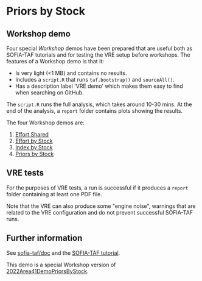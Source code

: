 # Priors by Stock

## Workshop demo

Four special *Workshop* demos have been prepared that are useful both as
SOFIA-TAF tutorials and for testing the VRE setup before workshops. The features
of a Workshop demo is that it:

* Is very light (<1 MB) and contains no results.
* Includes a `script.R` that runs `taf.bootstrap()` and `sourceAll()`.
* Has a description label 'VRE demo' which makes them easy to find when
  searching on GitHub.

The `script.R` runs the full analysis, which takes around 10-30 mins. At the end
of the analysis, a `report` folder contains plots showing the results.

The four Workshop demos are:

1. [Effort Shared](https://github.com/sofia-taf/WorkshopEffortShared)
2. [Effort by Stock](https://github.com/sofia-taf/WorkshopEffortByStock)
3. [Index by Stock](https://github.com/sofia-taf/WorkshopIndexByStock)
4. [Priors by Stock](https://github.com/sofia-taf/WorkshopPriorsByStock)

## VRE tests

For the purposes of VRE tests, a run is successful if it produces a `report`
folder containing at least one PDF file.

Note that the VRE can also produce some "engine noise", warnings that are
related to the VRE configuration and do not prevent successful SOFIA-TAF runs.

## Further information

See [sofia-taf/doc](https://github.com/sofia-taf/doc#readme) and the [SOFIA-TAF
tutorial](https://github.com/sofia-taf/doc/blob/main/sofia_taf_tutorial.md).

This demo is a special Workshop version of
[2022Area41DemoPriorsByStock](https://github.com/sofia-taf/2022Area41DemoPriorsByStock).
